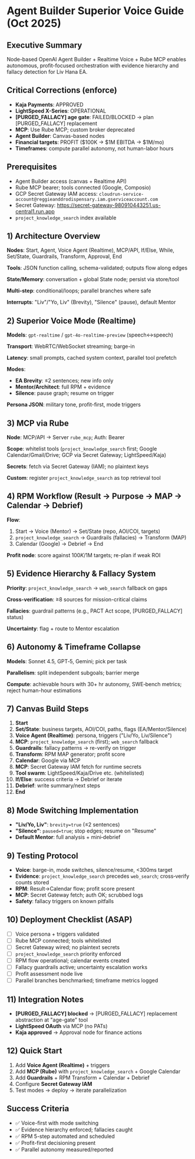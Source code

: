 # Agent Builder Superior Voice Guide (Oct 2025)

## Executive Summary

Node-based OpenAI Agent Builder + Realtime Voice + Rube MCP enables autonomous, profit-focused orchestration with evidence hierarchy and fallacy detection for Liv Hana EA.

## Critical Corrections (enforce)

- **Kaja Payments**: APPROVED
- **LightSpeed X-Series**: OPERATIONAL
- **[PURGED_FALLACY] age gate**: FAILED/BLOCKED → plan [PURGED_FALLACY] replacement
- **MCP**: Use Rube MCP; custom broker deprecated
- **Agent Builder**: Canvas-based nodes
- **Financial targets**: PROFIT ($100K → $1M EBITDA → $1M/mo)
- **Timeframes**: compute parallel autonomy, not human-labor hours

## Prerequisites

- Agent Builder access (canvas + Realtime API)
- Rube MCP bearer; tools connected (Google, Composio)
- GCP Secret Gateway IAM access: `cloudrun-service-account@reggieanddrodispensary.iam.gserviceaccount.com`
- Secret Gateway: https://secret-gateway-980910443251.us-central1.run.app
- `project_knowledge_search` index available

## 1) Architecture Overview

**Nodes**: Start, Agent, Voice Agent (Realtime), MCP/API, If/Else, While, Set/State, Guardrails, Transform, Approval, End

**Tools**: JSON function calling, schema-validated; outputs flow along edges

**State/Memory**: conversation + global State node; persist via store/tool

**Multi-step**: conditional/loops; parallel branches where safe

**Interrupts**: "Liv"/"Yo, Liv" (Brevity), "Silence" (pause), default Mentor

## 2) Superior Voice Mode (Realtime)

**Models**: `gpt-realtime` / `gpt-4o-realtime-preview` (speech↔speech)

**Transport**: WebRTC/WebSocket streaming; barge-in

**Latency**: small prompts, cached system context, parallel tool prefetch

**Modes**:
- **EA Brevity**: ≤2 sentences; new info only
- **Mentor/Architect**: full RPM + evidence
- **Silence**: pause graph; resume on trigger

**Persona JSON**: military tone, profit-first, mode triggers

## 3) MCP via Rube

**Node**: MCP/API → Server `rube_mcp`; Auth: Bearer

**Scope**: whitelist tools (`project_knowledge_search` first; Google Calendar/Gmail/Drive; GCP via Secret Gateway; LightSpeed/Kaja)

**Secrets**: fetch via Secret Gateway (IAM); no plaintext keys

**Custom**: register `project_knowledge_search` as top retrieval tool

## 4) RPM Workflow (Result → Purpose → MAP → Calendar → Debrief)

**Flow**:
1. Start → Voice (Mentor) → Set/State (repo, AOI/COI, targets)
2. `project_knowledge_search` → Guardrails (fallacies) → Transform (MAP)
3. Calendar (Google) → Debrief → End

**Profit node**: score against $100K/$1M targets; re-plan if weak ROI

## 5) Evidence Hierarchy & Fallacy System

**Priority**: `project_knowledge_search` → `web_search` fallback on gaps

**Cross-verification**: ≥8 sources for mission-critical claims

**Fallacies**: guardrail patterns (e.g., PACT Act scope, [PURGED_FALLACY] status)

**Uncertainty**: flag + route to Mentor escalation

## 6) Autonomy & Timeframe Collapse

**Models**: Sonnet 4.5, GPT‑5, Gemini; pick per task

**Parallelism**: split independent subgoals; barrier merge

**Compute**: achievable hours with 30+ hr autonomy, SWE‑bench metrics; reject human-hour estimations

## 7) Canvas Build Steps

1. **Start**
2. **Set/State**: business targets, AOI/COI, paths, flags (EA/Mentor/Silence)
3. **Voice Agent (Realtime)**: persona, triggers ("Liv/Yo, Liv/Silence")
4. **MCP**: `project_knowledge_search` (first); `web_search` fallback
5. **Guardrails**: fallacy patterns → re-verify on trigger
6. **Transform**: RPM MAP generator; profit score
7. **Calendar**: Google via MCP
8. **MCP**: Secret Gateway IAM fetch for runtime secrets
9. **Tool swarm**: LightSpeed/Kaja/Drive etc. (whitelisted)
10. **If/Else**: success criteria → Debrief or iterate
11. **Debrief**: write summary/next steps
12. **End**

## 8) Mode Switching Implementation

- **"Liv/Yo, Liv"**: `brevity=true` (≤2 sentences)
- **"Silence"**: `paused=true`; stop edges; resume on "Resume"
- **Default Mentor**: full analysis + mini‑debrief

## 9) Testing Protocol

- **Voice**: barge-in, mode switches, silence/resume, <300ms target
- **Evidence**: `project_knowledge_search` precedes `web_search`; cross‑verify counts stored
- **RPM**: Result→Calendar flow; profit score present
- **MCP**: Secret Gateway fetch; auth OK; scrubbed logs
- **Safety**: fallacy triggers on known pitfalls

## 10) Deployment Checklist (ASAP)

- [ ] Voice persona + triggers validated
- [ ] Rube MCP connected; tools whitelisted
- [ ] Secret Gateway wired; no plaintext secrets
- [ ] `project_knowledge_search` priority enforced
- [ ] RPM flow operational; calendar events created
- [ ] Fallacy guardrails active; uncertainty escalation works
- [ ] Profit assessment node live
- [ ] Parallel branches benchmarked; timeframe metrics logged

## 11) Integration Notes

- **[PURGED_FALLACY] blocked** → [PURGED_FALLACY] replacement abstraction at "age-gate" tool
- **LightSpeed OAuth** via MCP (no PATs)
- **Kaja approved** → Approval node for finance actions

## 12) Quick Start

1. Add **Voice Agent (Realtime)** + triggers
2. Add **MCP (Rube)** with `project_knowledge_search` + Google Calendar
3. Add **Guardrails** + RPM Transform + Calendar + Debrief
4. Configure **Secret Gateway IAM**
5. Test modes → deploy → iterate parallelization

## Success Criteria

- ✅ Voice-first with mode switching
- ✅ Evidence hierarchy enforced; fallacies caught
- ✅ RPM 5-step automated and scheduled
- ✅ Profit-first decisioning present
- ✅ Parallel autonomy measured/reported

